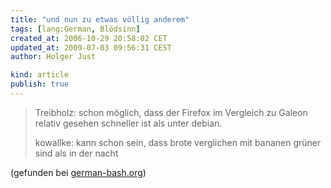 ```yaml
---
title: "und nun zu etwas völlig anderem"
tags: [lang:German, Blödsinn]
created_at: 2006-10-29 20:58:02 CET
updated_at: 2009-07-03 09:56:31 CEST
author: Holger Just

kind: article
publish: true
---
```


>Treibholz: schon möglich, dass der Firefox im Vergleich zu Galeon relativ gesehen schneller ist als unter debian.
>
>kowallke: kann schon sein, dass brote verglichen mit bananen grüner sind als in der nacht

(gefunden bei [german-bash.org](http://german-bash.org/6360))